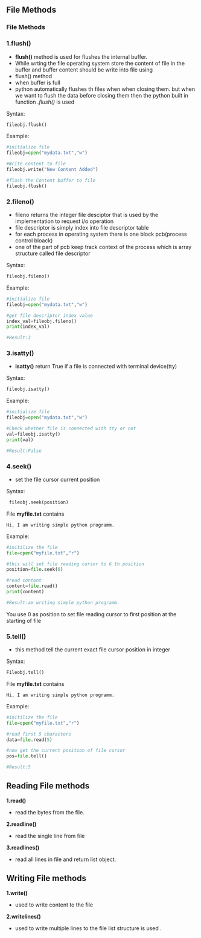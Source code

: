 ## File Methods

### File Methods

### 1.flush()

- **flush()** method is used for flushes the internal buffer.
- While wrting the file operating system store the content of file in the buffer
and buffer content should be write into file using 
 - flush() method 
 - when buffer is full
- python automatically flushes th files when when closing them.
but when we want to flush the data before closing them then the python built in function .*flush()* is used

Syntax:
```python
fileobj.flush()
```
Example:
```python
#initialize file
fileobj=open("mydata.txt","w")

#Write content to file
fileobj.write("New Content Added")

#flush the Content buffer to file
fileobj.flush()
```

### 2.fileno()
- fileno returns the integer file desciptor that is used by the implementation to request i/o operation
- file descriptor is simply index into file descriptor table
- for each process in operating system there is one block pcb(process control bloack) 
- one of the part of pcb keep track context of the process which is array structure called file descriptor

Syntax:
```python
fileobj.fileno()
```

Example:
```python
#initialize file
fileobj=open("mydata.txt","w")

#get file descriptor index value
index_val=fileobj.fileno()
print(index_val)

#Result:3
```

### 3.isatty()
- **isatty()** return True if a file is connected with terminal device(tty)

Syntax:
```python
fileobj.isatty()
```

Example:
```python
#initialize file
fileobj=open("mydata.txt","w")

#Check whether file is connected with tty or not
val=fileobj.isatty()
print(val)

#Result:False
```

### 4.seek()
- set the file cursor current position

Syntax:
```python
 fileobj.seek(position)
```
File **myfile.txt** contains
```
Hi, I am writing simple python programm.
```

Example:
```python
#initilize the file
file=open("myfile.txt","r")

#this will set file reading cursor to 6 th position
position=file.seek(6)

#read content
content=file.read()
print(content)

#Result:am writing simple python programm.
```
You use 0 as position to set file reading cursor to first position at the starting of file

### 5.tell()
- this method tell the current exact file cursor position in integer

Syntax:
```python
Fileobj.tell()
```

File **myfile.txt** contains
```
Hi, I am writing simple python programm.
```

Example:
```python
#initilize the file
file=open("myfile.txt","r")

#read first 5 characters
data=file.read(5)

#now get the current position of file cursor
pos=file.tell()

#Result:5
```


## Reading File methods
**1.read()**
- read the bytes from the file.

**2.readline()**
- read the single line from file

**3.readlines()**
- read all lines in file and return list object.


## Writing File methods
**1.write()**
- used to write content to the file

**2.writelines()**
- used to write multiple lines to the file list structure is used .
